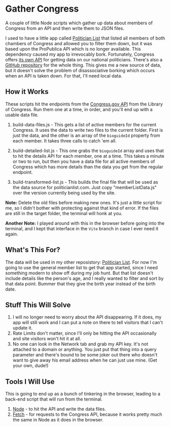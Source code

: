 # Gather Congress
A couple of little Node scripts which gather up data about members of Congress from an API and then write them to JSON files.

I used to have a little app called [Politician List](https://github.com/briancribb/politicianlist) that listed all members of both chambers of Congress and allowed you to filter them down, but it was based upon the ProPublica API which is no longer available. This dependency caused my app to irrevocably bork. Fortunately, Congress offers [its own API](https://api.congress.gov/) for getting data on our national politicians. There's also a [GitHub repository](https://github.com/LibraryOfCongress/api.congress.gov/) for the whole thing. This gives me a new source of data, but it doesn't solve the problem of disassociative borking which occurs when an API is taken down. For that, I'll need local data.

## How it Works
These scripts hit the endpoints from the [Congress.gov API](https://www.loc.gov/apis/additional-apis/congress-dot-gov-api/) from the Library of Congress. Run them one at a time, in order, and you'll end up with a usable data file.

1. build-data-files.js - This gets a list of active members for the current Congress. It uses the data to write two files to the current folder. First is just the data, and the other is an array of the `bioguideId` property from each member. It takes three calls to catch 'em all.

2. build-detailed-list.js - This one grabs the `bioguideId` array and uses that to hit the details API for each member, one at a time. This takes a minute or two to run, but then you have a data file for all active members of Congress which has more details than the data you get from the regular endpoint.

3. build-transformed-list.js - This builds the final file that will be used as the data source for politicianlist.com. Just copy "memberListData.js" over the version currently being used by the site.

**Note:** Delete the old files before making new ones. It's just a little script for me, so I didn't bother with protecting against that kind of error. If the files are still in the target folder, the terminal will honk at you.

**Another Note:** I played around with this in the browser before going into the terminal, and I kept that interface in the `Vite` branch in case I ever need it again.


## What's This For?
The data will be used in my other reposistory: [Politician List](https://github.com/briancribb/politicianlist). For now I'm going to use the general member list to get that app started, since I need something modern to show off during my job hunt. But that list doesn't include details like the person's age, and I really wanted to filter and sort by that data point. Bummer that they give the birth year instead of the birth date.

## Stuff This Will Solve
1. I will no longer need to worry about the API disappearing. If it does, my app will still work and I can put a note on there to tell visitors that I can't update it.
2. Rate Limits don't matter, since I'll only be hitting the API occasionally and site visitors won't hit it at all.
3. No one can look in the Network tab and grab my API key. It's not attached to a domain or anything. You just put that thing into a query parameter and there's bound to be some joker out there who doesn't want to give away his email address when he can just use mine. (Get your own, dude!)

## Tools I Will Use
This is going to end up as a bunch of tinkering in the browser, leading to a back-end script that will run from the terminal.
1. [Node](https://nodejs.org/en) - to hit the API and write the data files.
2. [Fetch](https://developer.mozilla.org/en-US/docs/Web/API/Fetch_API) - for requests to the Congress API, because it works pretty much the same in Node as it does in the browser.
